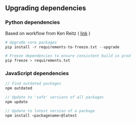 ## Upgrading dependencies

### Python dependencies
Based on workflow from Ken Reitz ( [link](https://kenreitz.org/essays/a-better-pip-workflow) )
```python
# Upgrade core packages
pip install -r requirements-to-freeze.txt --upgrade

# Freeze dependencies to ensure consistent build in prod
pip freeze > requirements.txt
```

### JavaScript dependencies
```javascript
// Find outdated packages
npm outdated

// Update to 'safe' versions of all packages
npm update

// Update to latest version of a package
npm install <packagename>@latest
```